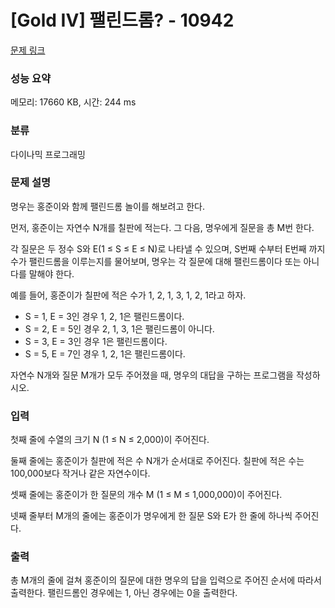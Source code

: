 # [Gold IV] 팰린드롬? - 10942 

[문제 링크](https://www.acmicpc.net/problem/10942) 

### 성능 요약

메모리: 17660 KB, 시간: 244 ms

### 분류

다이나믹 프로그래밍

### 문제 설명

<p>명우는 홍준이와 함께 팰린드롬 놀이를 해보려고 한다.</p>

<p>먼저, 홍준이는 자연수 N개를 칠판에 적는다. 그 다음, 명우에게 질문을 총 M번 한다.</p>

<p>각 질문은 두 정수 S와 E(1 ≤ S ≤ E ≤ N)로 나타낼 수 있으며, S번째 수부터 E번째 까지 수가 팰린드롬을 이루는지를 물어보며, 명우는 각 질문에 대해 팰린드롬이다 또는 아니다를 말해야 한다.</p>

<p>예를 들어, 홍준이가 칠판에 적은 수가 1, 2, 1, 3, 1, 2, 1라고 하자.</p>

<ul>
	<li>S = 1, E = 3인 경우 1, 2, 1은 팰린드롬이다.</li>
	<li>S = 2, E = 5인 경우 2, 1, 3, 1은 팰린드롬이 아니다.</li>
	<li>S = 3, E = 3인 경우 1은 팰린드롬이다.</li>
	<li>S = 5, E = 7인 경우 1, 2, 1은 팰린드롬이다.</li>
</ul>

<p>자연수 N개와 질문 M개가 모두 주어졌을 때, 명우의 대답을 구하는 프로그램을 작성하시오.</p>

### 입력 

 <p>첫째 줄에 수열의 크기 N (1 ≤ N ≤ 2,000)이 주어진다.</p>

<p>둘째 줄에는 홍준이가 칠판에 적은 수 N개가 순서대로 주어진다. 칠판에 적은 수는 100,000보다 작거나 같은 자연수이다.</p>

<p>셋째 줄에는 홍준이가 한 질문의 개수 M (1 ≤ M ≤ 1,000,000)이 주어진다.</p>

<p>넷째 줄부터 M개의 줄에는 홍준이가 명우에게 한 질문 S와 E가 한 줄에 하나씩 주어진다.</p>

### 출력 

 <p>총 M개의 줄에 걸쳐 홍준이의 질문에 대한 명우의 답을 입력으로 주어진 순서에 따라서 출력한다. 팰린드롬인 경우에는 1, 아닌 경우에는 0을 출력한다.</p>

